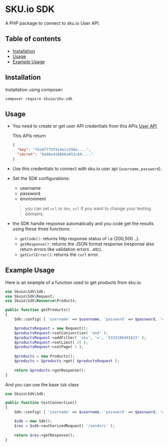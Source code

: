 SKU.io SDK
============

A PHP package to connect to sku.io User API.

Table of contents
-----------------
* [Installation](#installation)
* [Usage](#usage)
* [Example Usage](#test-usage)

Installation
------------

Installation using composer:

```
composer require skuio/sku-sdk
```

Usage
------------

- You need to create or get user API credentials from this APIs
[User API](https://sku-team.postman.co/collections/7106214-dd7d8359-9d9d-480b-99c0-701c1c84f8d2?version=latest&workspace=c8bc7981-b4f6-4259-8060-e9b7b013382d#2b98e627-d202-4c61-b4ae-82d68241c82f)

    This APIs return
    ```json
    {
      "key": "f6a9f775f414ecc550a....",
      "secret": "0a9be418866a453cb9...."
    }
    ```
- Use this credentials to connect with sku.io user api (`username`, `password`).
- Set the SDK configurations:
    - username
    - password
    - environment
    > you can set `url` or `dev_url` if you want to change your testing domains.
- the SDK handle response automatically and you code get the results using these three functions:
    - `getCode()`: returns http response status of  i.e (200,500 ..).
    - `getResponse()`: returns the JSON format response (response also return errors like validation errors ..etc).
    - `getCurlError()`: returns the `curl` error. 

Example Usage
------------

Here is an example of a function used to get products from sku.io:

```php
use Skuio\Sdk\Sdk;
use Skuio\Sdk\Request;
use Skuio\Sdk\Resource\Products;

public function getProducts()
{
    Sdk::config( [ 'username' => $username, 'password' => $password, 'environment' => Sdk::DEVELOPMENT ] );

    $productsRequest = new Request();
    $productsRequest->setConjunction( 'and' );
    $productsRequest->addFilter( 'sku', '=', '5333180491623' );
    $productsRequest->setLimit( 15 );
    $productsRequest->setPage( 1 );
    
    $products = new Products();
    $products = $products->get( $productsRequest );
    
    return $products->getResponse();
}
```

And you can use the base `Sdk` class

```php
use Skuio\Sdk\Sdk;

public function testConnection()
{
    Sdk::config( [ 'username' => $username, 'password' => $password, 'environment' => Sdk::DEVELOPMENT ] );

    $sdk = new Sdk();
    $res = $sdk->authorizedRequest( '/vendors' );
    
    return $res->getResponse();
}
```